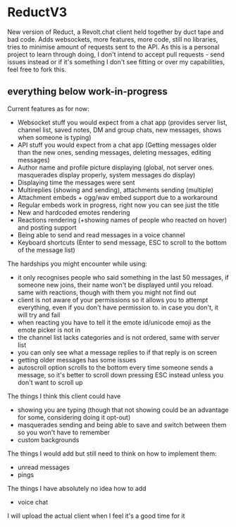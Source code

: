 # ReductV3
New version of Reduct, a Revolt.chat client held together by duct tape and bad code.
Adds websockets, more features, more code, still no libraries, tries to minimise amount of requests sent to the API.
As this is a personal project to learn through doing, I don't intend to accept pull requests - send issues instead or if it's something I don't see fitting or over my capabilities, feel free to fork this.

## everything below work-in-progress

Current features as for now:
  - Websocket stuff you would expect from a chat app (provides server list, channel list, saved notes, DM and group chats, new messages, shows when someone is typing)
  - API stuff you would expect from a chat app (Getting messages older than the new ones, sending messages, deleting messages, editing messages)
  - Author name and profile picture displaying (global, not server ones. masquerades display properly, system messages do display)
  - Displaying time the messages were sent
  - Multireplies (showing and sending), attachments sending (multiple)
  - Attachment embeds + ogg/wav embed support due to a workaround
  - Regular embeds work in progress, right now you can see just the title
  - New and hardcoded emotes rendering
  - Reactions rendering (+showing names of people who reacted on hover) and posting support
  - Being able to send and read messages in a voice channel
  - Keyboard shortcuts (Enter to send message, ESC to scroll to the bottom of the message list)

The hardships you might encounter while using:
  - it only recognises people who said something in the last 50 messages, if someone new joins, their name won't be displayed until you reload. same with reactions, though with them you might not find out
  - client is not aware of your permissions so it allows you to attempt everything, even if you don't have permission to. in case you don't, it will try and fail
  - when reacting you have to tell it the emote id/unicode emoji as the emote picker is not in
  - the channel list lacks categories and is not ordered, same with server list
  - you can only see what a message replies to if that reply is on screen
  - getting older messages has some issues
  - autoscroll option scrolls to the bottom every time someone sends a message, so it's better to scroll down pressing ESC instead unless you don't want to scroll up

The things I think this client could have
  - showing you are typing (though that not showing could be an advantage for some, considering doing it opt-out)
  - masquerades sending and being able to save and switch between them so you won't have to remember
  - custom backgrounds

The things I would add but still need to think on how to implement them:
  - unread messages
  - pings

The things I have absolutely no idea how to add
  - voice chat

I will upload the actual client when I feel it's a good time for it
